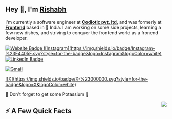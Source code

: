 <h2>Hey 👋, I'm <a href="https://rishabh.me/">Rishabh</a></h2>
<p>I'm currently a software engineer at <strong><a href="https://www.codiotic.com/">Codiotic pvt. ltd.</a></strong> and was formerly at <strong><a href="https://www.codiotic.com">Frontend</a></strong> based in 🌁 India. I am working on some side projects, learning a few new dishes, and striving to conquer the frontend world as a fronend developer.</p>

<p>
<a href="https://stanleylim.me">
<img src="https://img.shields.io/badge/-stanleylim.me-4E69C8?style=flat-square&amp;labelColor=4E69C8&amp;logo=Firefox&amp;link=https://stanleylim.me" alt="Website Badge">
</a> 

<a href="https://www.instagram.com/rishabh._.30/">
<!-- <img src="https://img.shields.io/badge/-@serbis-14c767?style=flat-square&amp;labelColor=14c767&amp;logo=Medium&amp;link=https://medium.com/@serbis" alt="Medium Badge"> -->
![Instagram](https://img.shields.io/badge/Instagram-%23E4405F.svg?style=for-the-badge&logo=Instagram&logoColor=white)
</a>

<a href="https://www.linkedin.com/in/rishabh-gour-3b0861221/">
<img src="https://img.shields.io/badge/-@serbis-0077B5?style=flat-square&amp;labelColor=0077B5&amp;logo=LinkedIn&amp;link=https://www.linkedin.com/in/serbis/" alt="LinkedIn Badge">
</a>

[![Gmail](https://img.shields.io/badge/Gmail-D14836?style=for-the-badge&logo=gmail&logoColor=white)](mailto:rishabhgour157@gmail.com)


<!-- <a href="mailto:rishabhgour157@gmail.com">
<img src="https://img.shields.io/badge/-@spiderpig86-0A0A0A?style=flat-square&amp;labelColor=0A0A0A&amp;logo=dev.to&amp;link=https://dev.to/spiderpig86" alt="DevTo Badge">
<div>![Gmail](https://img.shields.io/badge/Gmail-D14836?style=for-the-badge&logo=gmail&logoColor=white)</div>
</a> -->

<a href="https://x.com/Rishabhgour157">
<!-- <img src="https://img.shields.io/badge/-@Stanley%20Lim-1ED760?style=flat-square&amp;labelColor=fff&amp;logo=Spotify&amp;link=https://open.spotify.com/user/1235099575" alt="Spotify Badge"> -->
![X](https://img.shields.io/badge/X-%23000000.svg?style=for-the-badge&logo=X&logoColor=white)
</a>
</p>

<p>🍌 Don't forget to get some Potassium 🍌</p>

<img align="right" src="https://media1.giphy.com/media/13HgwGsXF0aiGY/giphy.gif" />
<h2>⚡️ A Few Quick Facts</h2>
